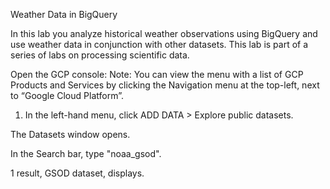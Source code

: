 Weather Data in BigQuery

In this lab you analyze historical weather observations using BigQuery and use weather data in conjunction with other datasets. This lab is part of a series of labs on processing scientific data.

Open the GCP console:
Note: You can view the menu with a list of GCP Products and Services by clicking the Navigation menu at the top-left, next to “Google Cloud Platform”. 

1. In the left-hand menu, click ADD DATA > Explore public datasets.

The Datasets window opens.

In the Search bar, type "noaa_gsod".

  1 result, GSOD dataset, displays.
  
